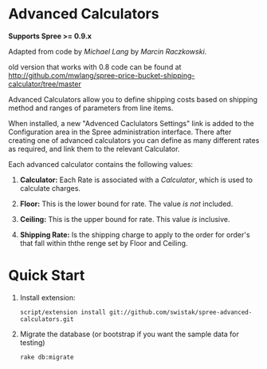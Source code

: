 Advanced Calculators
==========================
**Supports Spree >= 0.9.x**

Adapted from code by _Michael Lang_ by _Marcin Raczkowski_.

old version that works with 0.8 code can be found at http://github.com/mwlang/spree-price-bucket-shipping-calculator/tree/master

Advanced Calculators allow you to define shipping costs based on shipping method
and ranges of parameters from line items.

When installed, a new "Advenced Caclulators Settings" link is added to the
Configuration area in the Spree administration interface.
There after creating one of advanced calculators you can define as many
different rates as required, and link them to the relevant Calculator.

Each advanced calculator contains the following values:

1. **Calculator:** Each Rate is associated with a _Calculator_, which is used to calculate charges.

2. **Floor:** This is the lower bound for rate.  The value _is not_ included.

3. **Ceiling:** This is the upper bound for rate. This value _is_ inclusive.

4. **Shipping Rate:** Is the shipping charge to apply to the order for
 order's that fall within ththe renge set by Floor and Ceiling.

Quick Start
===========
1. Install extension:

    `script/extension install git://github.com/swistak/spree-advanced-calculators.git`

2. Migrate the database (or bootstrap if you want the sample data for testing)

    `rake db:migrate`
